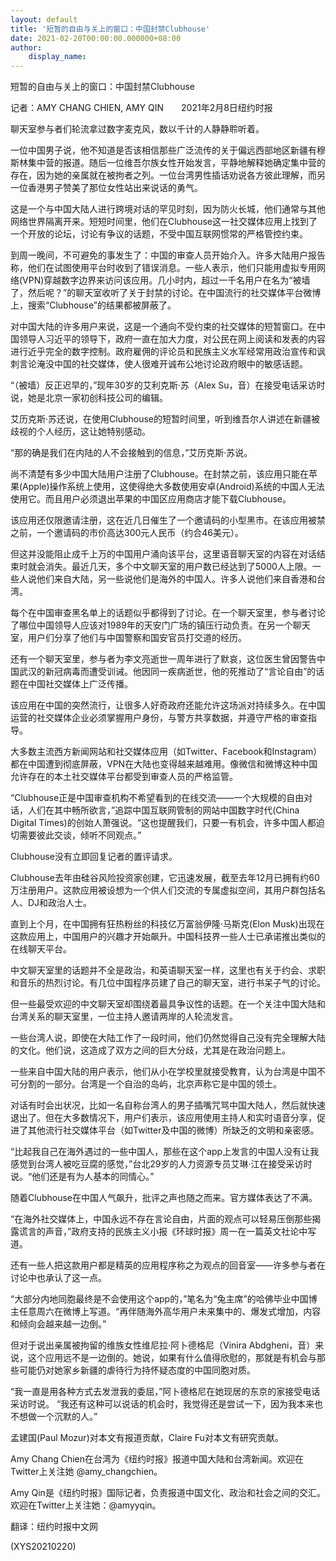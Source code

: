 ```yaml
---
layout: default
title: '短暂的自由与关上的窗口：中国封禁Clubhouse'
date: 2021-02-20T00:00:00.000000+08:00
author:
    display_name: 
---
```


短暂的自由与关上的窗口：中国封禁Clubhouse

记者：AMY CHANG CHIEN, AMY QIN　　2021年2月8日纽约时报

聊天室参与者们轮流拿过数字麦克风，数以千计的人静静聆听着。

一位中国男子说，他不知道是否该相信那些广泛流传的关于偏远西部地区新疆有穆斯林集中营的报道。随后一位维吾尔族女性开始发言，平静地解释她确定集中营的存在，因为她的亲属就在被拘者之列。一位台湾男性插话劝说各方彼此理解，而另一位香港男子赞美了那位女性站出来说话的勇气。

这是一个与中国大陆人进行跨境对话的罕见时刻，因为防火长城，他们通常与其他网络世界隔离开来。短短时间里，他们在Clubhouse这一社交媒体应用上找到了一个开放的论坛，讨论有争议的话题，不受中国互联网惯常的严格管控约束。

到周一晚间，不可避免的事发生了：中国的审查人员开始介入。许多大陆用户报告称，他们在试图使用平台时收到了错误消息。一些人表示，他们只能用虚拟专用网络(VPN)穿越数字边界来访问该应用。几小时内，超过一千名用户在名为“被墙了，然后呢？”的聊天室收听了关于封禁的讨论。在中国流行的社交媒体平台微博上，搜索“Clubhouse”的结果都被屏蔽了。

对中国大陆的许多用户来说，这是一个通向不受约束的社交媒体的短暂窗口。在中国领导人习近平的领导下，政府一直在加大力度，对公民在网上阅读和发表的内容进行近乎完全的数字控制。政府雇佣的评论员和民族主义水军经常用政治宣传和讽刺言论淹没中国的社交媒体，使人很难开诚布公地讨论政府眼中的敏感话题。

“（被墙）反正迟早的，”现年30岁的艾利克斯·苏（Alex Su，音）在接受电话采访时说，她是北京一家初创科技公司的编辑。

艾历克斯·苏还说，在使用Clubhouse的短暂时间里，听到维吾尔人讲述在新疆被歧视的个人经历，这让她特别感动。

“那的确是我们在内陆的人不会接触到的信息，”艾历克斯·苏说。

尚不清楚有多少中国大陆用户注册了Clubhouse。在封禁之前，该应用只能在苹果(Apple)操作系统上使用，这使得绝大多数使用安卓(Android)系统的中国人无法使用它。而且用户必须退出苹果的中国区应用商店才能下载Clubhouse。

该应用还仅限邀请注册，这在近几日催生了一个邀请码的小型黑市。在该应用被禁之前，一个邀请码的市价高达300元人民币（约合46美元）。

但这并没能阻止成千上万的中国用户涌向该平台，这里语音聊天室的内容在对话结束时就会消失。最近几天，多个中文聊天室的用户数已经达到了5000人上限。一些人说他们来自大陆，另一些说他们是海外的中国人。许多人说他们来自香港和台湾。

每个在中国审查黑名单上的话题似乎都得到了讨论。在一个聊天室里，参与者讨论了哪位中国领导人应该对1989年的天安门广场的镇压行动负责。在另一个聊天室，用户们分享了他们与中国警察和国安官员打交道的经历。

还有一个聊天室里，参与者为李文亮逝世一周年进行了默哀，这位医生曾因警告中国武汉的新冠病毒而遭受训诫。他因同一疾病逝世，他的死推动了“言论自由”的话题在中国社交媒体上广泛传播。

该应用在中国的突然流行，让很多人好奇政府还能允许这场派对持续多久。在中国运营的社交媒体企业必须掌握用户身份，与警方共享数据，并遵守严格的审查指导。

大多数主流西方新闻网站和社交媒体应用（如Twitter、Facebook和Instagram）都在中国遭到彻底屏蔽，VPN在大陆也变得越来越难用。像微信和微博这种中国允许存在的本土社交媒体平台都受到审查人员的严格监管。

“Clubhouse正是中国审查机构不希望看到的在线交流——一个大规模的自由对话，人们在其中畅所欲言，”追踪中国互联网管制的网站中国数字时代(China Digital Times)的创始人萧强说。“这也提醒我们，只要一有机会，许多中国人都迫切需要彼此交谈，倾听不同观点。”

Clubhouse没有立即回复记者的置评请求。

Clubhouse去年由硅谷风险投资家创建，它迅速发展，截至去年12月已拥有约60万注册用户。这款应用被设想为一个供人们交流的专属虚拟空间，其用户群包括名人、DJ和政治人士。

直到上个月，在中国拥有狂热粉丝的科技亿万富翁伊隆·马斯克(Elon Musk)出现在这款应用上，中国用户的兴趣才开始飙升。中国科技界一些人士已承诺推出类似的在线聊天平台。

中文聊天室里的话题并不全是政治，和英语聊天室一样，这里也有关于约会、求职和音乐的热烈讨论。有几位中国程序员建了自己的聊天室，进行书呆子气的讨论。

但一些最受欢迎的中文聊天室却围绕着最具争议性的话题。在一个关注中国大陆和台湾关系的聊天室里，一位主持人邀请两岸的人轮流发言。

一些台湾人说，即使在大陆工作了一段时间，他们仍然觉得自己没有完全理解大陆的文化。他们说，这造成了双方之间的巨大分歧，尤其是在政治问题上。

一些来自中国大陆的用户表示，他们从小在学校里就接受教育，认为台湾是中国不可分割的一部分。台湾是一个自治的岛屿，北京声称它是中国的领土。

对话有时会出状况，比如一名自称台湾人的男子插嘴咒骂中国大陆人，然后就快速退出了。但在大多数情况下，用户们表示，该应用使用主持人和实时语音分享，促进了其他流行社交媒体平台（如Twitter及中国的微博）所缺乏的文明和亲密感。

“比起我自己在海外遇过的一些中国人，那些在这个app上发言的中国人没有让我感觉到台湾人被吃豆腐的感觉，”台北29岁的人力资源专员艾琳·江在接受采访时说。“他们还是有为人基本的同情心。”

随着Clubhouse在中国人气飙升，批评之声也随之而来。官方媒体表达了不满。

“在海外社交媒体上，中国永远不存在言论自由，片面的观点可以轻易压倒那些揭露谎言的声音，”政府支持的民族主义小报《环球时报》周一在一篇英文社论中写道。

还有一些人把这款用户都是精英的应用程序称之为观点的回音室——许多参与者在讨论中也承认了这一点。

“大部分内地同胞最终是不会使用这个app的，”笔名为“兔主席”的哈佛毕业中国博主任意周六在微博上写道。“再伴随海外高华用户未来集中的、爆发式增加，内容和倾向会越来越一边倒。”

但对于说出亲属被拘留的维族女性维尼拉·阿卜德格尼（Vinira Abdgheni，音）来说，这个应用远不是一边倒的。她说，如果有什么值得欣慰的，那就是有机会与那些可能仍对她家乡新疆的虐待行为持怀疑态度的中国同胞对质。

“我一直是用各种方式去发泄我的委屈，”阿卜德格尼在她现居的东京的家接受电话采访时说。 “我还有这种可以说话的机会时，我觉得还是尝试一下，因为我本来也不想做一个沉默的人。”

孟建国(Paul Mozur)对本文有报道贡献，Claire Fu对本文有研究贡献。

Amy Chang Chien在台湾为《纽约时报》报道中国大陆和台湾新闻。欢迎在Twitter上关注她 @amy_changchien。

Amy Qin是《纽约时报》国际记者，负责报道中国文化、政治和社会之间的交汇。欢迎在Twitter上关注她：@amyyqin。

翻译：纽约时报中文网

(XYS20210220)

